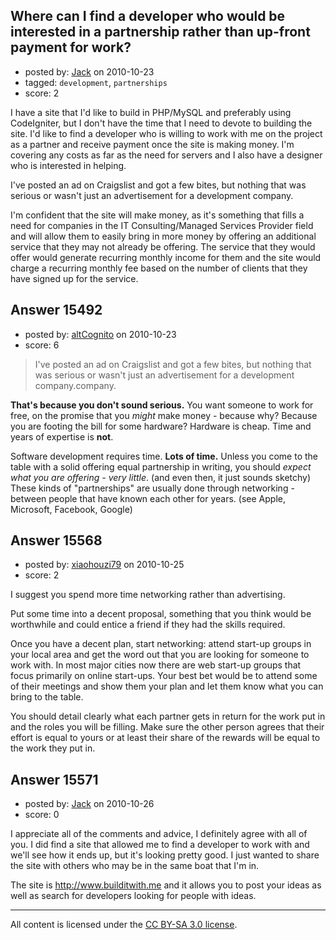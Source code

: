 ## Where can I find a developer who would be interested in a partnership rather than up-front payment for work?

- posted by: [Jack](https://stackexchange.com/users/-1/4925-jack) on 2010-10-23
- tagged: `development`, `partnerships`
- score: 2

I have a site that I'd like to build in PHP/MySQL and preferably using CodeIgniter, but I don't have the time that I need to devote to building the site.  I'd like to find a developer who is willing to work with me on the project as a partner and receive payment once the site is making money.  I'm covering any costs as far as the need for servers and I also have a designer who is interested in helping.

I've posted an ad on Craigslist and got a few bites, but nothing that was serious or wasn't just an advertisement for a development company.

I'm confident that the site will make money, as it's something that fills a need for companies in the IT Consulting/Managed Services Provider field and will allow them to easily bring in more money by offering an additional service that they may not already be offering.  The service that they would offer would generate recurring monthly income for them and the site would charge a recurring monthly fee based on the number of clients that they have signed up for the service.


## Answer 15492

- posted by: [altCognito](https://stackexchange.com/users/-1/4961-altcognito) on 2010-10-23
- score: 6

> I've posted an ad on Craigslist and
> got a few bites, but nothing that was
> serious or wasn't just an
> advertisement for a development
> company.company.

**That's because you don't sound serious.** You want someone to work for free, on the promise that you *might* make money - because why? Because you are footing the bill for some hardware? Hardware is cheap. Time and years of expertise is **not**.

Software development requires time. **Lots of time.** Unless you come to the table with a solid offering equal partnership in writing, you should *expect what you are offering - very little*. (and even then, it just sounds sketchy) These kinds of "partnerships" are usually done through networking - between people that have known each other for years. (see Apple, Microsoft, Facebook, Google)


## Answer 15568

- posted by: [xiaohouzi79](https://stackexchange.com/users/-1/4868-xiaohouzi79) on 2010-10-25
- score: 2

I suggest you spend more time networking rather than advertising.

Put some time into a decent proposal, something that you think would be worthwhile and could entice a friend if they had the skills required.

Once you have a decent plan, start networking: attend start-up groups in your local area and get the word out that you are looking for someone to work with. In most major cities now there are web start-up groups that focus primarily on online start-ups. Your best bet would be to attend some of their meetings and show them your plan and let them know what you can bring to the table.

You should detail clearly what each partner gets in return for the work put in and the roles you will be filling. Make sure the other person agrees that their effort is equal to yours or at least their share of the rewards will be equal to the work they put in.


## Answer 15571

- posted by: [Jack](https://stackexchange.com/users/-1/4925-jack) on 2010-10-26
- score: 0

I appreciate all of the comments and advice, I definitely agree with all of you.  I did find a site that allowed me to find a developer to work with and we'll see how it ends up, but it's looking pretty good.  I just wanted to share the site with others who may be in the same boat that I'm in.

The site is http://www.builditwith.me and it allows you to post your ideas as well as search for developers looking for people with ideas.



---

All content is licensed under the [CC BY-SA 3.0 license](https://creativecommons.org/licenses/by-sa/3.0/).
